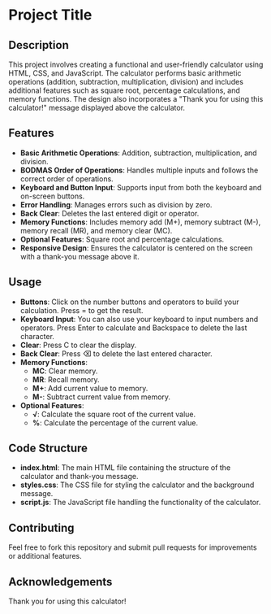 # Project Title

## Description
This project involves creating a functional and user-friendly calculator using HTML, CSS, and JavaScript. The calculator performs basic arithmetic operations (addition, subtraction, multiplication, division) and includes additional features such as square root, percentage calculations, and memory functions. The design also incorporates a "Thank you for using this calculator!" message displayed above the calculator.

## Features
- **Basic Arithmetic Operations**: Addition, subtraction, multiplication, and division.
- **BODMAS Order of Operations**: Handles multiple inputs and follows the correct order of operations.
- **Keyboard and Button Input**: Supports input from both the keyboard and on-screen buttons.
- **Error Handling**: Manages errors such as division by zero.
- **Back Clear**: Deletes the last entered digit or operator.
- **Memory Functions**: Includes memory add (M+), memory subtract (M-), memory recall (MR), and memory clear (MC).
- **Optional Features**: Square root and percentage calculations.
- **Responsive Design**: Ensures the calculator is centered on the screen with a thank-you message above it.

## Usage
- **Buttons**: Click on the number buttons and operators to build your calculation. Press = to get the result.
- **Keyboard Input**: You can also use your keyboard to input numbers and operators. Press Enter to calculate and Backspace to delete the last character.
- **Clear**: Press C to clear the display.
- **Back Clear**: Press ⌫ to delete the last entered character.
- **Memory Functions**:
  - **MC**: Clear memory.
  - **MR**: Recall memory.
  - **M+**: Add current value to memory.
  - **M-**: Subtract current value from memory.
- **Optional Features**:
  - **√**: Calculate the square root of the current value.
  - **%**: Calculate the percentage of the current value.

## Code Structure
- **index.html**: The main HTML file containing the structure of the calculator and thank-you message.
- **styles.css**: The CSS file for styling the calculator and the background message.
- **script.js**: The JavaScript file handling the functionality of the calculator.

## Contributing
Feel free to fork this repository and submit pull requests for improvements or additional features.

## Acknowledgements
Thank you for using this calculator!
